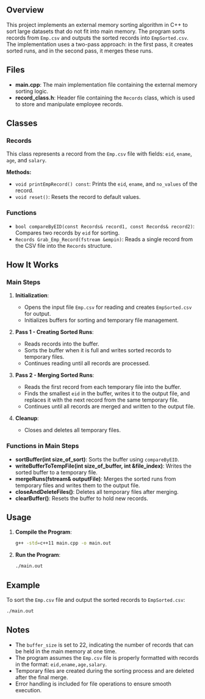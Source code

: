 ## Overview

This project implements an external memory sorting algorithm in C++ to sort large datasets that do not fit into main memory. The program sorts records from `Emp.csv` and outputs the sorted records into `EmpSorted.csv`. The implementation uses a two-pass approach: in the first pass, it creates sorted runs, and in the second pass, it merges these runs.

## Files

- **main.cpp**: The main implementation file containing the external memory sorting logic.
- **record_class.h**: Header file containing the `Records` class, which is used to store and manipulate employee records.

## Classes

### Records
This class represents a record from the `Emp.csv` file with fields: `eid`, `ename`, `age`, and `salary`.

**Methods:**
- `void printEmpRecord() const`: Prints the `eid`, `ename`, and `no_values` of the record.
- `void reset()`: Resets the record to default values.

### Functions

- `bool compareByEID(const Records& record1, const Records& record2)`: Compares two records by `eid` for sorting.
- `Records Grab_Emp_Record(fstream &empin)`: Reads a single record from the CSV file into the `Records` structure.

## How It Works

### Main Steps

1. **Initialization**:
   - Opens the input file `Emp.csv` for reading and creates `EmpSorted.csv` for output.
   - Initializes buffers for sorting and temporary file management.

2. **Pass 1 - Creating Sorted Runs**:
   - Reads records into the buffer.
   - Sorts the buffer when it is full and writes sorted records to temporary files.
   - Continues reading until all records are processed.

3. **Pass 2 - Merging Sorted Runs**:
   - Reads the first record from each temporary file into the buffer.
   - Finds the smallest `eid` in the buffer, writes it to the output file, and replaces it with the next record from the same temporary file.
   - Continues until all records are merged and written to the output file.

4. **Cleanup**:
   - Closes and deletes all temporary files.

### Functions in Main Steps

- **sortBuffer(int size_of_sort)**: Sorts the buffer using `compareByEID`.
- **writeBufferToTempFile(int size_of_buffer, int &file_index)**: Writes the sorted buffer to a temporary file.
- **mergeRuns(fstream& outputFile)**: Merges the sorted runs from temporary files and writes them to the output file.
- **closeAndDeleteFiles()**: Deletes all temporary files after merging.
- **clearBuffer()**: Resets the buffer to hold new records.

## Usage

1. **Compile the Program**:
   ```bash
   g++ -std=c++11 main.cpp -o main.out
   ```

2. **Run the Program**:
   ```bash
   ./main.out
   ```

## Example

To sort the `Emp.csv` file and output the sorted records to `EmpSorted.csv`:
```bash
./main.out
```

## Notes

- The `buffer_size` is set to 22, indicating the number of records that can be held in the main memory at one time.
- The program assumes the `Emp.csv` file is properly formatted with records in the format: `eid,ename,age,salary`.
- Temporary files are created during the sorting process and are deleted after the final merge.
- Error handling is included for file operations to ensure smooth execution.